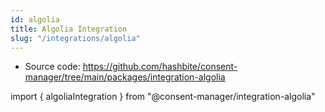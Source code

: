 ```yaml
---
id: algolia
title: Algolia Integration
slug: "/integrations/algolia"
---
```


- Source code: https://github.com/hashbite/consent-manager/tree/main/packages/integration-algolia

import { algoliaIntegration } from "@consent-manager/integration-algolia"

<IntegrationProfile integration={algoliaIntegration()} />
